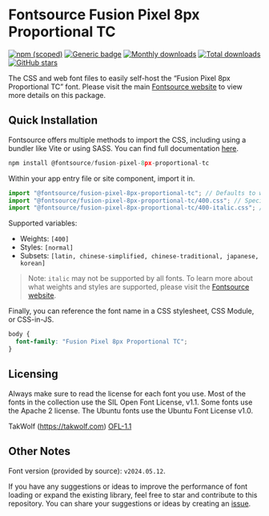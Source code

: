 # Fontsource Fusion Pixel 8px Proportional TC

[![npm (scoped)](https://img.shields.io/npm/v/@fontsource/fusion-pixel-8px-proportional-tc?color=brightgreen)](https://www.npmjs.com/package/@fontsource/fusion-pixel-8px-proportional-tc) [![Generic badge](https://img.shields.io/badge/fontsource-passing-brightgreen)](https://github.com/fontsource/fontsource) [![Monthly downloads](https://badgen.net/npm/dm/@fontsource/fusion-pixel-8px-proportional-tc)](https://github.com/fontsource/fontsource) [![Total downloads](https://badgen.net/npm/dt/@fontsource/fusion-pixel-8px-proportional-tc)](https://github.com/fontsource/fontsource) [![GitHub stars](https://img.shields.io/github/stars/fontsource/fontsource.svg?style=social&label=Star)](https://github.com/fontsource/fontsource/stargazers)

The CSS and web font files to easily self-host the “Fusion Pixel 8px Proportional TC” font. Please visit the main [Fontsource website](https://fontsource.org/fonts/fusion-pixel-8px-proportional-tc) to view more details on this package.

## Quick Installation

Fontsource offers multiple methods to import the CSS, including using a bundler like Vite or using SASS. You can find full documentation [here](https://fontsource.org/docs/getting-started/introduction).

```javascript
npm install @fontsource/fusion-pixel-8px-proportional-tc
```

Within your app entry file or site component, import it in.

```javascript
import "@fontsource/fusion-pixel-8px-proportional-tc"; // Defaults to weight 400
import "@fontsource/fusion-pixel-8px-proportional-tc/400.css"; // Specify weight
import "@fontsource/fusion-pixel-8px-proportional-tc/400-italic.css"; // Specify weight and style
```

Supported variables:
- Weights: `[400]`
- Styles: `[normal]`
- Subsets: `[latin, chinese-simplified, chinese-traditional, japanese, korean]`

> Note: `italic` may not be supported by all fonts. To learn more about what weights and styles are supported, please visit the [Fontsource website](https://fontsource.org/fonts/fusion-pixel-8px-proportional-tc).

Finally, you can reference the font name in a CSS stylesheet, CSS Module, or CSS-in-JS.

```css
body {
  font-family: "Fusion Pixel 8px Proportional TC";
}
```

## Licensing
Always make sure to read the license for each font you use. Most of the fonts in the collection use the SIL Open Font License, v1.1. Some fonts use the Apache 2 license. The Ubuntu fonts use the Ubuntu Font License v1.0.

TakWolf (https://takwolf.com)
[OFL-1.1](https://raw.githubusercontent.com/TakWolf/fusion-pixel-font/master/LICENSE-OFL)

## Other Notes
Font version (provided by source): `v2024.05.12`.

If you have any suggestions or ideas to improve the performance of font loading or expand the existing library, feel free to star and contribute to this repository. You can share your suggestions or ideas by creating an [issue](https://github.com/fontsource/fontsource/issues).
